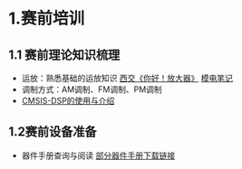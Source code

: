 # 1.赛前培训
## 1.1 赛前理论知识梳理
- 运放：熟悉基础的运放知识
[西交《你好！放大器》](https://ycnsiyj25rbf.feishu.cn/record/O5WMrARGpeajcZcYnSTcFt5Pndk)
[模电笔记](https://shiranui1120.github.io/Orange.github.io/post/mo-dian-bi-ji.html)
- 调制方式：AM调制、FM调制、PM调制
- [CMSIS-DSP的使用与介绍](https://arm-software.github.io/CMSIS-DSP)
## 1.2赛前设备准备
- 器件手册查询与阅读
[部分器件手册下载链接](https://ycnsiyj25rbf.feishu.cn/wiki/Q2y6wSN0PiJ85NkRLdqczMM8nzh#share-A4UFdJ7gWo4OklxGJPsc1GrZnzb)